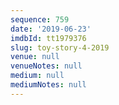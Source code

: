 ```yaml
---
sequence: 759
date: '2019-06-23'
imdbId: tt1979376
slug: toy-story-4-2019
venue: null
venueNotes: null
medium: null
mediumNotes: null
---
```


